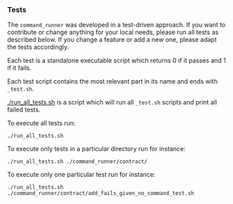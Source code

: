 ### Tests
The `command_runner` was developed in a test-driven approach. 
If you want to contribute or change anything for your local needs, please run all tests as described below.
If you change a feature or add a new one, please adapt the tests accordingly.

Each test is a standalone executable script which returns 0 if it passes and 1 if it fails.

Each test script contains the most relevant part in its name and ends with `_test.sh`.

[./run_all_tests.sh](./run_all_tests.sh) is a script which will run all `_test.sh` scripts and print all failed tests.

To execute all tests run:
```
./run_all_tests.sh
```
To execute only tests in a particular directory run for instance:
```
./run_all_tests.sh ./command_runner/contract/
```
To execute only one particular test run for instance:
```
./run_all_tests.sh ./command_runner/contract/add_fails_given_no_command_test.sh
```
